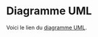 # Diagramme UML
Voici le lien du [diagramme UML](https://lucid.app/lucidchart/a581c294-b5d7-49c7-899f-2f9d461ca01d/edit?invitationId=inv_2c04af22-1ae6-4bff-b3f1-1b8762354551&page=0_0#](https://lucid.app/lucidchart/a581c294-b5d7-49c7-899f-2f9d461ca01d/edit?viewport_loc=-2134%2C-1006%2C1762%2C2189%2C0_0&invitationId=inv_2c04af22-1ae6-4bff-b3f1-1b8762354551)https://lucid.app/lucidchart/a581c294-b5d7-49c7-899f-2f9d461ca01d/edit?viewport_loc=-2134%2C-1006%2C1762%2C2189%2C0_0&invitationId=inv_2c04af22-1ae6-4bff-b3f1-1b8762354551).

